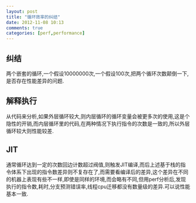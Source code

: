 ```yaml
---
layout: post
title: "循环效率的纠结"
date: 2012-11-08 10:13
comments: true
categories: [perf,performance]
---
```


## 纠结
两个嵌套的循环,一个假设10000000次,一个假设100次,把两个循环次数颠倒一下,是否存在性能差异的问题.

## 解释执行
从代码来分析,如果外层循环较大,则内层循环的循环变量会被更多次的使用,这是个隐性的开销,而内层循环里的代码,在两种情况下执行指令的次数是一致的,所以外层循环较大则性能较差.

## JIT
通常循环达到一定的次数回边计数超过阀值,则触发JIT编译,而后上述基于栈的指令体系下出现的指令数差异则不复存在了,而需要看编译后的差异,这个差异在不同的机器上表现有些不一样,即使是同样的环境,而会略有不同,但用perf分析后,发现执行的指令数,耗时,分支预测错误率,线程cpu迁移都没有数量级的差异.可以说性能基本一致.
